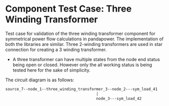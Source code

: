 <!--
SPDX-FileCopyrightText: Contributors to the Power Grid Model project <powergridmodel@lfenergy.org>

SPDX-License-Identifier: MPL-2.0
-->

# Component Test Case: Three Winding Transformer

Test case for validation of the three winding transformer component for symmetrical power flow calculations in pandapower. The implementation of both the libraries are similar. Three 2-winding transformers are used in star connection for creating a 3 winding transformer.

- A three transformer can have multiple states from the node end status being open or closed. However only the all working status is being tested here for the sake of simplicity.

The circuit diagram is as follows:

```txt
source_7--node_1--three_winding_transformer_3--node_2---sym_load_41              (3wdg Transformer status=1)
                                        |
                                        node_3---sym_load_42
```
